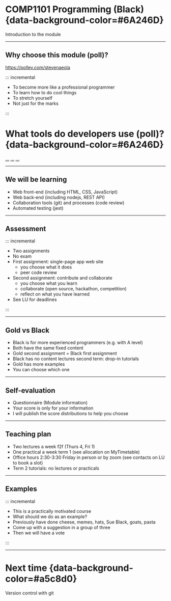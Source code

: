 #  COMP1101 Programming (Black) {data-background-color=#6A246D}

Introduction to the module

---

## Why choose this module (poll)?

https://pollev.com/stevenaeola

::: incremental

- To become more like a professional programmer
- To learn how to do cool things
- To stretch yourself
- Not just for the marks

:::

# What tools do developers use (poll)? {data-background-color=#6A246D}

[...](https://www.jetbrains.com/lp/devecosystem-2022/)
[...](https://www.jetbrains.com/lp/devecosystem-2022/testing/)
[...](https://survey.stackoverflow.co/2023/)

---

## We will be learning

* Web front-end (including HTML, CSS, JavaScript)
* Web back-end (including nodejs, REST API)
* Collaboration tools (git) and processes (code review)
* Automated testing (jest)

---

## Assessment

::: incremental

- Two assignments 
- No exam
- First assignment: single-page app web site
  - you choose what it does
  - peer code review
- Second assignment: contribute and collaborate
  - you choose what you learn
  - collaborate (open source, hackathon, competition)
  - reflect on what you have learned
- See LU for deadlines

:::

---

## Gold vs Black

- Black is for more experienced programmers (e.g. with A level)
- Both have the same fixed content
- Gold second assignment = Black first assignment
- Black has no content lectures second term: drop-in tutorials
- Gold has more examples
- You can choose which one


---

## Self-evaluation

- Questionnaire (Module information)
- Your score is only for your information
- I will publish the score distributions to help you choose

---

## Teaching plan

- Two lectures a week f2f (Thurs 4, Fri 1)
- One practical a week term 1 (see allocation on MyTimetable)
- Office hours 2:30-3:30 Friday in person or by zoom (see contacts on LU to book a slot)
- Term 2 tutorials: no lectures or practicals

---

## Examples

::: incremental

- This is a practically motivated course
- What should we do as an example?
- Previously have done cheese, memes, hats, Sue Black, goats, pasta
- Come up with a suggestion in a group of three
- Then we will have a vote 

:::

---

# Next time {data-background-color=#a5c8d0}

Version control with git

